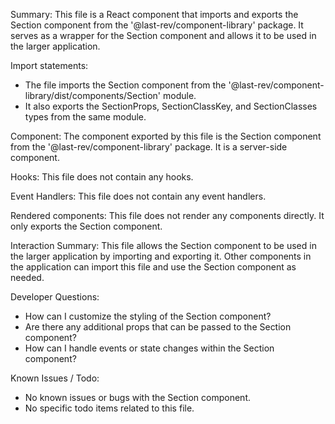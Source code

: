 Summary:
This file is a React component that imports and exports the Section component from the '@last-rev/component-library' package. It serves as a wrapper for the Section component and allows it to be used in the larger application.

Import statements:
- The file imports the Section component from the '@last-rev/component-library/dist/components/Section' module.
- It also exports the SectionProps, SectionClassKey, and SectionClasses types from the same module.

Component:
The component exported by this file is the Section component from the '@last-rev/component-library' package. It is a server-side component.

Hooks:
This file does not contain any hooks.

Event Handlers:
This file does not contain any event handlers.

Rendered components:
This file does not render any components directly. It only exports the Section component.

Interaction Summary:
This file allows the Section component to be used in the larger application by importing and exporting it. Other components in the application can import this file and use the Section component as needed.

Developer Questions:
- How can I customize the styling of the Section component?
- Are there any additional props that can be passed to the Section component?
- How can I handle events or state changes within the Section component?

Known Issues / Todo:
- No known issues or bugs with the Section component.
- No specific todo items related to this file.